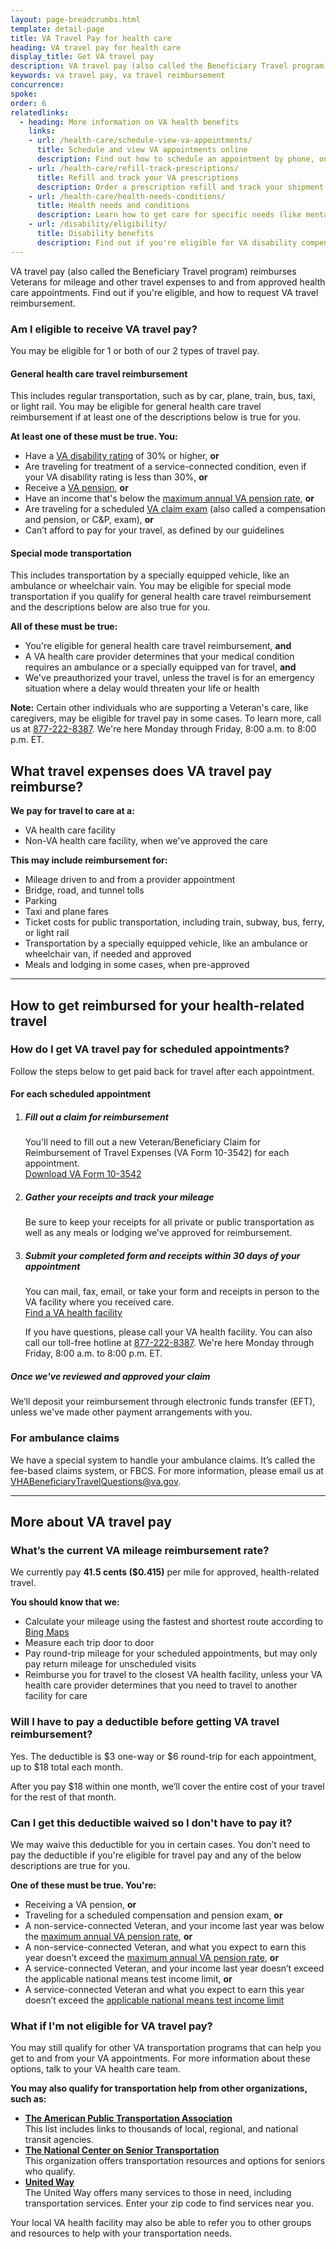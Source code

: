 ```yaml
---
layout: page-breadcrumbs.html
template: detail-page
title: VA Travel Pay for health care 
heading: VA travel pay for health care 
display_title: Get VA travel pay
description: VA travel pay (also called the Beneficiary Travel program) reimburses Veterans for mileage and other travel expenses to and from health care appointments. Find out if you're eligible, and how to request VA travel reimbursement.
keywords: va travel pay, va travel reimbursement
concurrence: 
spoke: 
order: 6
relatedlinks:
  - heading: More information on VA health benefits
    links:
    - url: /health-care/schedule-view-va-appointments/
      title: Schedule and view VA appointments online
      description: Find out how to schedule an appointment by phone, online, or through Secure Messaging.
    - url: /health-care/refill-track-prescriptions/
      title: Refill and track your VA prescriptions
      description: Order a prescription refill and track your shipment online.
    - url: /health-care/health-needs-conditions/  
      title: Health needs and conditions
      description: Learn how to get care for specific needs (like mental health or women's health), and learn about service-related health concerns you should be aware of (like Agent Orange-related diseases or Camp Lejeune water contamination).
    - url: /disability/eligibility/  
      title: Disability benefits
      description: Find out if you're eligible for VA disability compensation (pay) for an injury or illness that was caused—or made worse—by your active-duty service. 
---
```


<div class="va-introtext">
  
VA travel pay (also called the Beneficiary Travel program) reimburses Veterans for mileage and other travel expenses to and from approved health care appointments. Find out if you're eligible, and how to request VA travel reimbursement.

</div>

<div class="feature" markdown="1">

### Am I eligible to receive VA travel pay?

You may be eligible for 1 or both of our 2 types of travel pay.

#### General health care travel reimbursement

This includes regular transportation, such as by car, plane, train, bus, taxi, or light rail. You may be eligible for general health care travel reimbursement if at least one of the descriptions below is true for you.

**At least one of these must be true. You:**

- Have a [VA disability rating](/disability/about-disability-ratings/) of 30% or higher, **or**
- Are traveling for treatment of a service-connected condition, even if your VA disability rating is less than 30%, **or**
- Receive a [VA pension](/pension/veterans-pension-rates/), **or**
- Have an income that's below the [maximum annual VA pension rate](/pension/veterans-pension-rates/), **or**
- Are traveling for a scheduled [VA claim exam](/disability/va-claim-exam/) (also called a compensation and pension, or C&P, exam), **or** 
- Can’t afford to pay for your travel, as defined by our guidelines

#### Special mode transportation

This includes transportation by a specially equipped vehicle, like an ambulance or wheelchair vain. You may be eligible for special mode transportation if you qualify for general health care travel reimbursement and the descriptions below are also true for you.

**All of these must be true:**

- You're eligible for general health care travel reimbursement, **and**
-	A VA health care provider determines that your medical condition requires an ambulance or a specially equipped van for travel, **and** 
-	We've preauthorized your travel, unless the travel is for an emergency situation where a delay would threaten your life or health

</div>

**Note:** Certain other individuals who are supporting a Veteran's care, like caregivers, may be eligible for travel pay in some cases. To learn more, call us at <a href="tel:+18772228387">877-222-8387</a>. We're here Monday through Friday, 8:00 a.m. to 8:00 p.m. ET.

## What travel expenses does VA travel pay reimburse?

**We pay for travel to care at a:**
- VA health care facility
- Non-VA health care facility, when we've approved the care

**This may include reimbursement for:**
-	Mileage driven to and from a provider appointment
- Bridge, road, and tunnel tolls
- Parking
- Taxi and plane fares
-	Ticket costs for public transportation, including train, subway, bus, ferry, or light rail
-	Transportation by a specially equipped vehicle, like an ambulance or wheelchair van, if needed and approved
- Meals and lodging in some cases, when pre-approved

------

## How to get reimbursed for your health-related travel

### How do I get VA travel pay for scheduled appointments?

Follow the steps below to get paid back for travel after each appointment.

#### For each scheduled appointment

<ol class="process">
<li class="process-step list-one">
  
##### Fill out a claim for reimbursement

You'll need to fill out a new Veteran/Beneficiary Claim for Reimbursement of Travel Expenses (VA Form 10-3542) for each appointment. <br>
[Download VA Form 10-3542](https://www.va.gov/vaforms/medical/pdf/vha-10-3542-fill.pdf)  

</li>

<li class="process-step list-two">

##### Gather your receipts and track your mileage

Be sure to keep your receipts for all private or public transportation as well as any meals or lodging we've approved for reimbursement.

</li>

<li class="process-step list-three">

##### Submit your completed form and receipts within 30 days of your appointment

You can mail, fax, email, or take your form and receipts in person to the VA facility where you received care. <br>
[Find a VA health facility](/find-locations/?zoomLevel=4&page=1&address=&facilityType=health&serviceType)

If you have questions, please call your VA health facility. You can also call our toll-free hotline at <a href="tel:+18772228387">877-222-8387</a>. We're here Monday through Friday, 8:00 a.m. to 8:00 p.m. ET.

</li>
</ol>

##### Once we've reviewed and approved your claim

We’ll deposit your reimbursement through electronic funds transfer (EFT), unless we've made other payment arrangements with you. <br>

### For ambulance claims

We have a special system to handle your ambulance claims. It’s called the fee-based claims 
system, or FBCS. For more information, please email us at <a href="mailto:VHABeneficiaryTravelQuestions@va.gov">VHABeneficiaryTravelQuestions@va.gov</a>.

------

## More about VA travel pay

### What’s the current VA mileage reimbursement rate?

We currently pay **41.5 cents ($0.415)** per mile for approved, health-related travel. 

**You should know that we:**
- Calculate your mileage using the fastest and shortest route according to [Bing Maps](https://www.bing.com/maps?FORM=LGCYVD)
- Measure each trip door to door
- Pay round-trip mileage for your scheduled appointments, but may only pay return mileage for unscheduled visits
- Reimburse you for travel to the closest VA health facility, unless your VA health care provider determines that you need to travel to another facility for care

### Will I have to pay a deductible before getting VA travel reimbursement?

Yes. The deductible is $3 one-way or $6 round-trip for each appointment, up to $18 total each month.

After you pay $18 within one month, we’ll cover the entire cost of your travel for the rest of that month.

### Can I get this deductible waived so I don't have to pay it?

We may waive this deductible for you in certain cases. You don’t need to pay the deductible if you're eligible for travel pay and any of the below descriptions are true for you.

**One of these must be true. You're:**

-	Receiving a VA pension, **or**
-	Traveling for a scheduled compensation and pension exam, **or**
-	A non-service-connected Veteran, and your income last year was below the [maximum annual VA pension rate](/pension/veterans-pension-rates/), **or**
-	A non-service-connected Veteran, and what you expect to earn this year doesn’t exceed the [maximum annual VA pension rate](/pension/veterans-pension-rates/), **or**
-	A service-connected Veteran, and your income last year doesn’t exceed the applicable national means test income limit, **or**
-	A service-connected Veteran and what you expect to earn this year doesn’t exceed the [applicable national means test income limit](https://www.va.gov/HEALTHBENEFITS/apps/explorer/AnnualIncomeLimits/HealthBenefits) 

### What if I'm not eligible for VA travel pay?

You may still qualify for other VA transportation programs that can help you get to and from your VA appointments. For more information about these options, talk to your VA health care team.

**You may also qualify for transportation help from other organizations, such as:**

- <strong>[The American Public Transportation Association](http://www.apta.com/resources/links/unitedstates/Pages/default.aspx)</strong><br> This list includes links to thousands of local, regional, and national transit agencies. 
- <strong>[The National Center on Senior Transportation](http://www.seniortransportation.net)</strong> <br> This organization offers transportation resources and options for seniors who qualify.
- <strong>[United Way](http://www.unitedway.org/)</strong><br> The United Way offers many services to those in need, including transportation services. Enter your zip code to find services near you.

Your local VA health facility may also be able to refer you to other groups and resources to help with your transportation needs.
